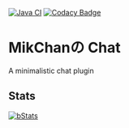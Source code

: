 [![Java CI](https://github.com/MikChanNoPlugins/Chat/actions/workflows/build.yaml/badge.svg)](https://github.com/MikChanNoPlugins/Chat/actions/workflows/build.yaml)
[![Codacy Badge](https://app.codacy.com/project/badge/Grade/f7bb532885f14bc28dd589b9ebec7427)](https://www.codacy.com/gh/MikChanNoPlugins/Chat/dashboard?utm_source=github.com&amp;utm_medium=referral&amp;utm_content=MikChanNoPlugins/Chat&amp;utm_campaign=Badge_Grade)

# MikChanの Chat
A minimalistic chat plugin

## Stats

[![bStats](https://bstats.org/signatures/bukkit/MikChanNoChat.svg)](https://bstats.org/plugin/bukkit/MikChanNoChat/15823)
